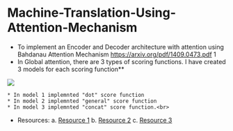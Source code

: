 # Machine-Translation-Using-Attention-Mechanism

* To implement an Encoder and Decoder architecture with attention using Bahdanau Attention Mechanism
<a href="https://arxiv.org/pdf/1409.0473.pdf">https://arxiv.org/pdf/1409.0473.pdf 1</a>
* In Global attention, there are 3 types of scoring functions.
 I have created 3 models for each scoring function**
<img src='https://i.imgur.com/iD2jZo3.png'>

    * In model 1 implemnted "dot" score function
    * In model 2 implemnted "general" score function
    * In model 3 implemnted "concat" score function.<br>

* Resources:
    a. <a href="https://jalammar.github.io/visualizing-neural-machine-translation-mechanics-of-seq2seq-models-with-attention/">Resource 1</a>
    b. <a href="https://www.tensorflow.org/tutorials/text/nmt_with_attention">Resource 2</a>
    c. <a href="https://stackoverflow.com/questions/44238154/what-is-the-difference-between-luong-attention-and-bahdanau-attention#:~:text=Luong%20attention%20used%20top%20hidden,hidden%20state%20at%20time%20t.">Resource 3</a>
